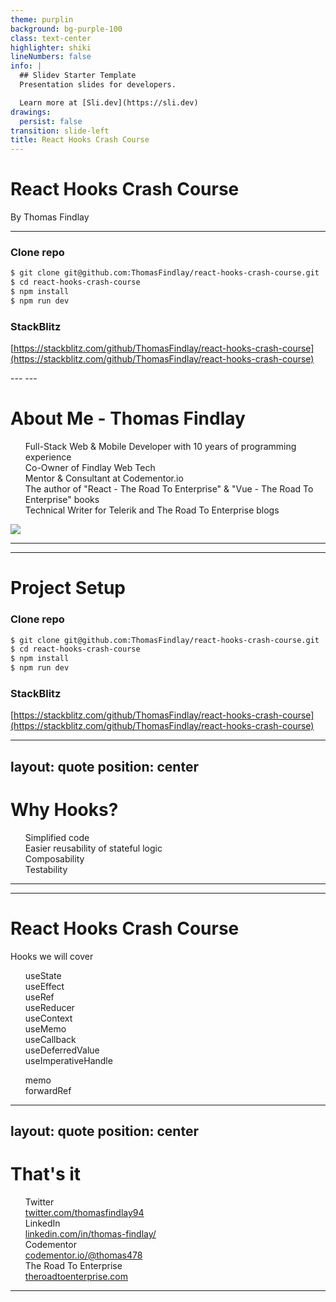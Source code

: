 ```yaml
---
theme: purplin
background: bg-purple-100
class: text-center
highlighter: shiki
lineNumbers: false
info: |
  ## Slidev Starter Template
  Presentation slides for developers.

  Learn more at [Sli.dev](https://sli.dev)
drawings:
  persist: false
transition: slide-left
title: React Hooks Crash Course
---
```


# React Hooks Crash Course

<div class="pt-0 mb-6">
  <span @click="$slidev.nav.next" class="px-2 py-1 rounded cursor-pointer" hover="bg-white bg-opacity-10">
    By Thomas Findlay
  </span>
</div>

<div>
<hr />
</div>

### Clone repo

<div class="text-left max-w-lg mx-auto">

```sh
$ git clone git@github.com:ThomasFindlay/react-hooks-crash-course.git
$ cd react-hooks-crash-course
$ npm install
$ npm run dev
```

</div>

### StackBlitz

[https://stackblitz.com/github/ThomasFindlay/react-hooks-crash-course](https://stackblitz.com/github/ThomasFindlay/react-hooks-crash-course)


<Logo />
---
---

# About Me - Thomas Findlay

<div class="flex">
  <ul>
    <li>Full-Stack Web & Mobile Developer with 10 years of programming experience</li>
    <li>Co-Owner of Findlay Web Tech</li>
    <li>Mentor & Consultant at Codementor.io</li>
    <li>The author of "React - The Road To Enterprise" & "Vue - The Road To Enterprise" books</li>
    <li>Technical Writer for Telerik and The Road To Enterprise blogs</li>
  </ul>
  <div>
    <img className="w-64" src="/about.jpg">
  </div>
</div>

<Logo />

---
---
# Project Setup

### Clone repo

<div class="text-left">

```sh
$ git clone git@github.com:ThomasFindlay/react-hooks-crash-course.git
$ cd react-hooks-crash-course
$ npm install
$ npm run dev
```
</div>

### StackBlitz

[https://stackblitz.com/github/ThomasFindlay/react-hooks-crash-course](https://stackblitz.com/github/ThomasFindlay/react-hooks-crash-course)



<Logo />

---
layout: quote
position: center
---

# Why Hooks?

- Simplified code
- Easier reusability of stateful logic
- Composability
- Testability

<Logo />

<style>
ul {
  list-style-type: none;
}
</style>

---
---

# React Hooks Crash Course
Hooks we will cover

<div class="grid grid-cols-2">

<div>

- useState
- useEffect
- useRef
- useReducer
- useContext
- useMemo 
- useCallback
- useDeferredValue
- useImperativeHandle

</div>

<div>

- memo
- forwardRef

</div>

</div>

<Logo />

---
layout: quote
position: center
---

# That's it

<div class="">
      <ul class="p-4 rounded-2xl text-sm space-y-3 pl-0">  
            <li class="list-none !ml-0"> 
        <span class="text-purple-700">Twitter</span> <br />
          <a class="!border-none" href="https://twitter.com/thomasfindlay94" target="_blank">twitter.com/thomasfindlay94</a></li>
        <li class="list-none !ml-0">
          <span class="text-purple-700">LinkedIn</span> <br />
          <a class="!border-none" href="https://www.linkedin.com/in/thomas-findlay/" target="_blank">linkedin.com/in/thomas-findlay/</a></li>
        <li class="list-none !ml-0"><span class="text-purple-700">Codementor</span> <br />
          <a class="!border-none" href="https://www.codementor.io/@thomas478" target="_blank">codementor.io/@thomas478</a></li>
           <li class="list-none !ml-0"><span class="text-purple-700">The Road To Enterprise</span> <br />
          <a class="!border-none" href="https://theroadtoenterprise.com" target="_blank">theroadtoenterprise.com</a></li>   
      </ul>
</div>

<Logo />

---